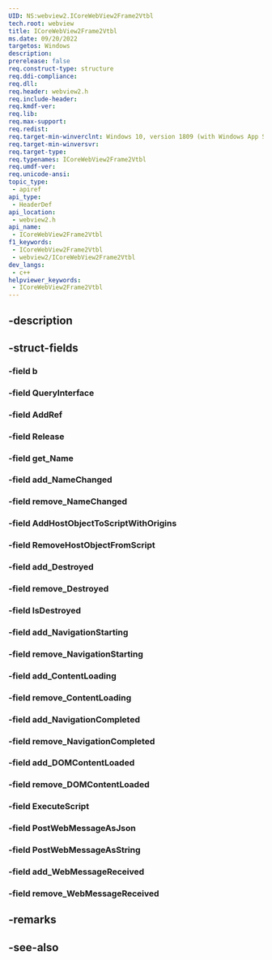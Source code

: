 ```yaml
---
UID: NS:webview2.ICoreWebView2Frame2Vtbl
tech.root: webview
title: ICoreWebView2Frame2Vtbl
ms.date: 09/20/2022
targetos: Windows
description: 
prerelease: false
req.construct-type: structure
req.ddi-compliance: 
req.dll: 
req.header: webview2.h
req.include-header: 
req.kmdf-ver: 
req.lib: 
req.max-support: 
req.redist: 
req.target-min-winverclnt: Windows 10, version 1809 (with Windows App SDK 1.1 or later)
req.target-min-winversvr: 
req.target-type: 
req.typenames: ICoreWebView2Frame2Vtbl
req.umdf-ver: 
req.unicode-ansi: 
topic_type:
 - apiref
api_type:
 - HeaderDef
api_location:
 - webview2.h
api_name:
 - ICoreWebView2Frame2Vtbl
f1_keywords:
 - ICoreWebView2Frame2Vtbl
 - webview2/ICoreWebView2Frame2Vtbl
dev_langs:
 - c++
helpviewer_keywords:
 - ICoreWebView2Frame2Vtbl
---
```


## -description

## -struct-fields

### -field b

### -field QueryInterface

### -field AddRef

### -field Release

### -field get_Name

### -field add_NameChanged

### -field remove_NameChanged

### -field AddHostObjectToScriptWithOrigins

### -field RemoveHostObjectFromScript

### -field add_Destroyed

### -field remove_Destroyed

### -field IsDestroyed

### -field add_NavigationStarting

### -field remove_NavigationStarting

### -field add_ContentLoading

### -field remove_ContentLoading

### -field add_NavigationCompleted

### -field remove_NavigationCompleted

### -field add_DOMContentLoaded

### -field remove_DOMContentLoaded

### -field ExecuteScript

### -field PostWebMessageAsJson

### -field PostWebMessageAsString

### -field add_WebMessageReceived

### -field remove_WebMessageReceived

## -remarks

## -see-also

